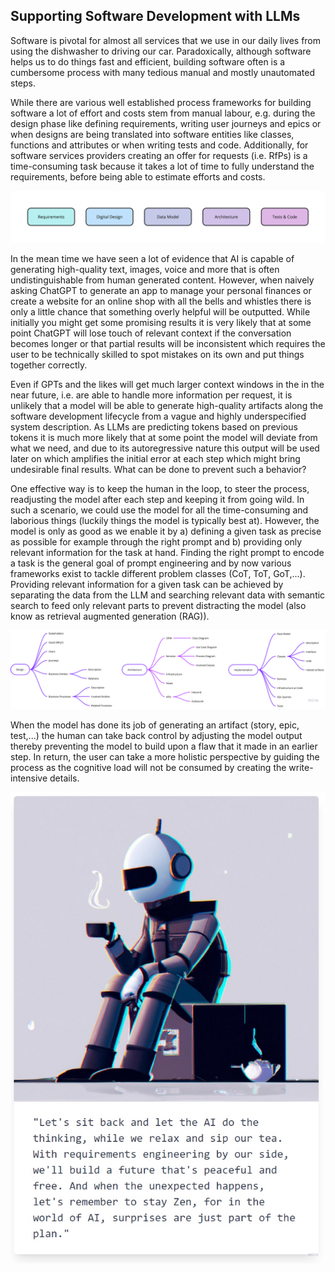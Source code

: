 ## Supporting Software Development with LLMs

Software is pivotal for almost all services that we use in our daily lives from using the dishwasher to driving our car. Paradoxically, although software helps us to do things fast and efficient, building software often is a cumbersome process with many tedious manual and mostly unautomated steps.

While there are various well established process frameworks for building software a lot of effort and costs stem from manual labour, e.g. during the design phase like defining requirements, writing user journeys and epics or when designs are being translated into software entities like classes, functions and attributes or when writing tests and code. Additionally, for software services providers creating an offer for requests (i.e. RfPs) is a time-consuming task because it takes a lot of time to fully understand the requirements, before being able to estimate efforts and costs.

![Software Development Lifecycle](se.jpg)

In the mean time we have seen a lot of evidence that AI is capable of generating high-quality text, images, voice and more that is often undistinguishable from human generated content.
However, when naively asking ChatGPT to generate an app to manage your personal finances or create a website for an online shop with all the bells and whistles there is only a little chance that something overly helpful will be outputted. While initially you might get some promising results it is very likely that at some point ChatGPT will lose touch of relevant context if the conversation becomes longer or that partial results will be inconsistent which requires the user to be technically skilled to spot mistakes on its own and put things together correctly.

Even if GPTs and the likes will get much larger context windows in the in the near future, i.e. are able to handle more information per request, it is unlikely that a model will be able to generate high-quality artifacts along the software development lifecycle from a vague and highly underspecified system description. As LLMs are predicting tokens based on previous tokens it is much more likely that at some point the model will deviate from what we need, and due to its autoregressive nature this output will be used later on which amplifies the initial error at each step which might bring undesirable final results. What can be done to prevent such a behavior?

One effective way is to keep the human in the loop, to steer the process, readjusting the model after each step and keeping it from going wild. In such a scenario, we could use the model for all the time-consuming and laborious things (luckily things the model is typically best at). However, the model is only as good as we enable it by a) defining a given task as precise as possible for example through the right prompt and b) providing only relevant information for the task at hand. Finding the right prompt to encode a task is the general goal of prompt engineering and  by now various frameworks exist to tackle different problem classes (CoT, ToT, GoT,...). Providing relevant information for a given task can be achieved by separating the data from the LLM and searching relevant data with semantic search to feed only relevant parts to prevent distracting the model (also know as retrieval augmented generation (RAG)). 

![Artifacts](artifacts.png)

When the model has done its job of generating an artifact (story, epic, test,...) the human can take back control by adjusting the model output thereby preventing the model to build upon a flaw that it made in an earlier step. In return, the user can take a more holistic perspective by guiding the process as the cognitive load will not be consumed by creating the write-intensive details.

![AI Req-Bot](ai-re.png)
